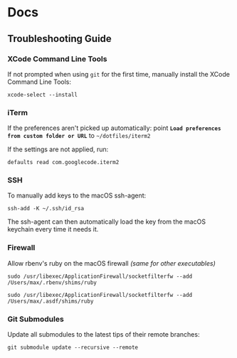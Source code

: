 # Docs

## Troubleshooting Guide

### XCode Command Line Tools

If not prompted when using `git` for the first time, manually install the XCode Command Line Tools:

	xcode-select --install

### iTerm

If the preferences aren't picked up automatically: point **`Load preferences from custom folder or URL`** to `~/dotfiles/iterm2`

If the settings are not applied, run:

	defaults read com.googlecode.iterm2

### SSH

To manually add keys to the macOS ssh-agent:

    ssh-add -K ~/.ssh/id_rsa

The ssh-agent can then automatically load the key from the macOS keychain every time it needs it.

### Firewall

Allow rbenv's ruby on the macOS firewall *(same for other executables)*

    sudo /usr/libexec/ApplicationFirewall/socketfilterfw --add /Users/max/.rbenv/shims/ruby

    sudo /usr/libexec/ApplicationFirewall/socketfilterfw --add /Users/max/.asdf/shims/ruby

### Git Submodules

Update all submodules to the latest tips of their remote branches:

    git submodule update --recursive --remote
